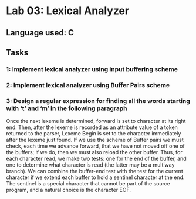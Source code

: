 # Lab 03: Lexical Analyzer

## Language used: C

## Tasks

### 1: Implement lexical analyzer using input buffering scheme

### 2: Implement lexical analyzer using Buffer Pairs scheme

### 3: Design a regular expression for finding all the words starting with ‘t’ and ‘m’ in the following paragraph

Once the next lexeme is determined, forward is set to character at its right end. Then, after the lexeme is recorded as an attribute value of a token returned to the parser, Lexeme Begin is set to the character immediately after the lexeme just found. If we use the scheme of Buffer pairs we must check, each time we advance forward, that we have not moved off one of the buffers; if we do, then we must also reload the other buffer. Thus, for each character read, we make two tests: one for the end of the buffer, and one to determine what character is read (the latter may be a multiway branch). We can combine the buffer-end test with the test for the current character if we extend each buffer to hold a sentinel character at the end. The sentinel is a special character that cannot be part of the source program, and a natural choice is the character EOF.

